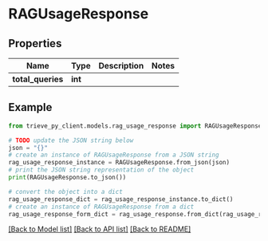 # RAGUsageResponse


## Properties

Name | Type | Description | Notes
------------ | ------------- | ------------- | -------------
**total_queries** | **int** |  | 

## Example

```python
from trieve_py_client.models.rag_usage_response import RAGUsageResponse

# TODO update the JSON string below
json = "{}"
# create an instance of RAGUsageResponse from a JSON string
rag_usage_response_instance = RAGUsageResponse.from_json(json)
# print the JSON string representation of the object
print(RAGUsageResponse.to_json())

# convert the object into a dict
rag_usage_response_dict = rag_usage_response_instance.to_dict()
# create an instance of RAGUsageResponse from a dict
rag_usage_response_form_dict = rag_usage_response.from_dict(rag_usage_response_dict)
```
[[Back to Model list]](../README.md#documentation-for-models) [[Back to API list]](../README.md#documentation-for-api-endpoints) [[Back to README]](../README.md)


